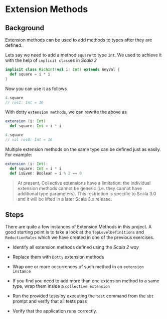 # Extension Methods

## Background

Extension methods can be used to add methods to types after they are defined.

Lets say we need to add a method `square` to type `Int`. We used to achieve it 
with the help of `implicit class`es in _Scala 2_

```scala
implicit class RichInt(val i: Int) extends AnyVal {
  def square = i * i
}
```

Now you can use it as follows

```scala
4.square
// res1: Int = 16
```

With dotty `extension methods`, we can rewrite the above as

```scala
extension (i: Int)
  def square: Int = i * i

4.square
// val res0: Int = 16
```

Multiple extension methods on the same type can be defined just as easily. For example:

```scala
extension (i: Int):
  def square: Int = i * i
  def isEven: Boolean = i % 2 == 0
```

> At present, Collective extensions have a limitation: the individual extension 
> methods cannot be generic (i.e. they cannot have additional type parameters).
> This restriction is specific to Scala 3.0 and it will be lifted in a later 
> Scala 3.x release.

## Steps

There are quite a few instances of Extension Methods in this project. A good 
starting point is to take a look at the `TopLevelDefinitions` and `ReductionRules`
which we have created in one of the previous exercises.

- Identify all extension methods defined using the _Scala 2 way_

- Replace them with `Dotty` extension methods

- Wrap one or more occurrences of such method in an `extension instance`

- If you find you need to add more than one extension method to a same type,
  wrap them inside a `collective extension`

- Run the provided tests by executing the `test` command from the `sbt` prompt
  and verify that all tests pass

- Verify that the application runs correctly.

